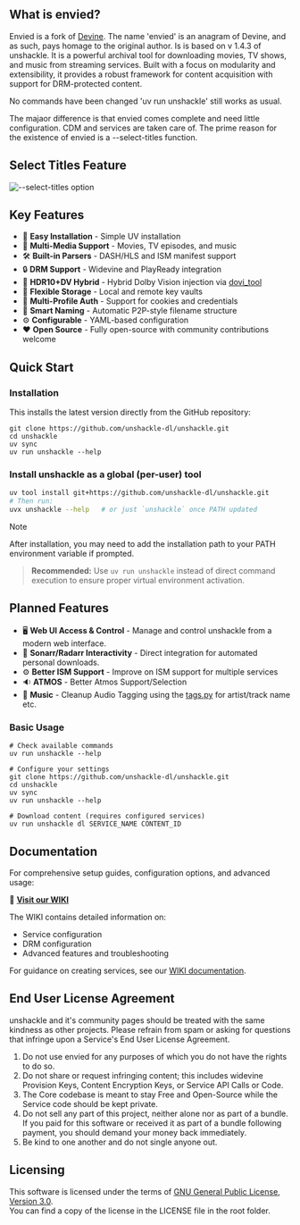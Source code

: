 

## What is envied?

Envied is a fork of [Devine](https://github.com/devine-dl/devine/). The name 'envied' is an anagram of Devine, and as such, pays homage to the original author. 
Is is based on v 1.4.3 of unshackle. It is a powerful archival tool for downloading movies, TV shows, and music from streaming services. Built with a focus on modularity and extensibility, it provides a robust framework for content acquisition with support for DRM-protected content.

No commands have been changed 'uv run unshackle' still works as usual. 

The majaor difference is that envied comes complete and need little configuration.
CDM and services are taken care of.
The prime reason for the existence of envied is a --select-titles function.
## Select Titles Feature
![--select-titles option](https://github.com/vinefeeder/envied/blob/main/img/envied1.png)

## Key Features

- 🚀 **Easy Installation** - Simple UV installation
- 🎥 **Multi-Media Support** - Movies, TV episodes, and music
- 🛠️ **Built-in Parsers** - DASH/HLS and ISM manifest support
- 🔒 **DRM Support** - Widevine and PlayReady integration
- 🌈 **HDR10+DV Hybrid** - Hybrid Dolby Vision injection via [dovi_tool](https://github.com/quietvoid/dovi_tool)
- 💾 **Flexible Storage** - Local and remote key vaults
- 👥 **Multi-Profile Auth** - Support for cookies and credentials
- 🤖 **Smart Naming** - Automatic P2P-style filename structure
- ⚙️ **Configurable** - YAML-based configuration
- ❤️ **Open Source** - Fully open-source with community contributions welcome

## Quick Start

### Installation

This installs the latest version directly from the GitHub repository:

```shell
git clone https://github.com/unshackle-dl/unshackle.git
cd unshackle
uv sync
uv run unshackle --help
```

### Install unshackle as a global (per-user) tool

```bash
uv tool install git+https://github.com/unshackle-dl/unshackle.git
# Then run:
uvx unshackle --help   # or just `unshackle` once PATH updated
```

> [!NOTE]
> After installation, you may need to add the installation path to your PATH environment variable if prompted.

> **Recommended:** Use `uv run unshackle` instead of direct command execution to ensure proper virtual environment activation.

## Planned Features

- 🖥️ **Web UI Access & Control** - Manage and control unshackle from a modern web interface.
- 🔄 **Sonarr/Radarr Interactivity** - Direct integration for automated personal downloads.
- ⚙️ **Better ISM Support** - Improve on ISM support for multiple services
- 🔉 **ATMOS** - Better Atmos Support/Selection
- 🎵 **Music** - Cleanup Audio Tagging using the [tags.py](unshackle/core/utils/tags.py) for artist/track name etc.

### Basic Usage

```shell
# Check available commands
uv run unshackle --help

# Configure your settings
git clone https://github.com/unshackle-dl/unshackle.git
cd unshackle
uv sync
uv run unshackle --help

# Download content (requires configured services)
uv run unshackle dl SERVICE_NAME CONTENT_ID
```

## Documentation

For comprehensive setup guides, configuration options, and advanced usage:

📖 **[Visit our WIKI](https://github.com/unshackle-dl/unshackle/wiki)**

The WIKI contains detailed information on:

- Service configuration
- DRM configuration
- Advanced features and troubleshooting

For guidance on creating services, see our [WIKI documentation](https://github.com/unshackle-dl/unshackle/wiki).

## End User License Agreement

unshackle and it's community pages should be treated with the same kindness as other projects.
Please refrain from spam or asking for questions that infringe upon a Service's End User License Agreement.

1. Do not use envied for any purposes of which you do not have the rights to do so.
2. Do not share or request infringing content; this includes widevine Provision Keys, Content Encryption Keys,
   or Service API Calls or Code.
3. The Core codebase is meant to stay Free and Open-Source while the Service code should be kept private.
4. Do not sell any part of this project, neither alone nor as part of a bundle.
   If you paid for this software or received it as part of a bundle following payment, you should demand your money
   back immediately.
5. Be kind to one another and do not single anyone out.

## Licensing

This software is licensed under the terms of [GNU General Public License, Version 3.0](LICENSE).  
You can find a copy of the license in the LICENSE file in the root folder.
